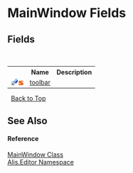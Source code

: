 # MainWindow Fields
 


## Fields
&nbsp;<table><tr><th></th><th>Name</th><th>Description</th></tr><tr><td>![Private field](media/privfield.gif "Private field")![Static member](media/static.gif "Static member")</td><td><a href="5ede101e-7b07-b3d5-3516-ec84e1336238">toolbar</a></td><td /></tr></table>&nbsp;
<a href="#mainwindow-fields">Back to Top</a>

## See Also


#### Reference
<a href="7bf0742e-ffff-4416-d179-08aceba63212">MainWindow Class</a><br /><a href="b150ade4-39de-a232-5f06-d3cdc1b2c538">Alis.Editor Namespace</a><br />